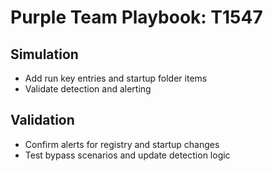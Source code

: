 # Purple Team Playbook: T1547

## Simulation
- Add run key entries and startup folder items
- Validate detection and alerting

## Validation
- Confirm alerts for registry and startup changes
- Test bypass scenarios and update detection logic
